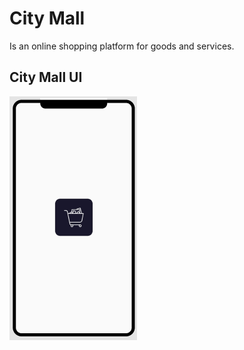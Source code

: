 # City Mall

Is an online shopping platform for goods and services.

## City Mall UI

![UI](screenshots/Screenshot1.png)